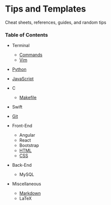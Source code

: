 # Tips and Templates

Cheat sheets, references, guides, and random tips

### Table of Contents

* Terminal
    * [Commands](Terminal_Commands.md)
    * [Vim](Vim.md)

* [Python](Python.md)

* [JavaScript](JavaScript.md)

* C
    * [Makefile](Makefile.md)

* Swift

* [Git](Git.md)

* Front-End
    * Angular
    * React
    * Bootstrap
    * [HTML](HTML.md)
    * [CSS](CSS.md)

* Back-End
    * MySQL

* Miscellaneous
    * [Markdown](https://github.com/adam-p/markdown-here/wiki/Markdown-Cheatsheet)
    * LaTeX